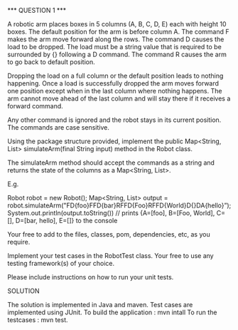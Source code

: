 *** QUESTION 1 ***

A robotic arm places boxes in 5 columns (A, B, C, D, E) each with height 10 boxes. The default position for the arm is before column A. The command F makes the arm move forward along the rows. The command D causes the load to be dropped. The load must be a string value that is required to be surrounded by {} following a D command. The command R causes the arm to go back to default position.

Dropping the load on a full column or the default position leads to nothing happening. Once a load is successfully dropped the arm moves forward one position except when in the last column where nothing happens. 
The arm cannot move ahead of the last column and will stay there if it receives a forward command.

Any other command is ignored and the robot stays in its current position. The commands are case sensitive.

Using the package structure provided, implement the public Map<String, List<String>> simulateArm(final String input) method in the Robot class.

The simulateArm method should accept the commands as a string and returns the state of the columns as a Map<String, List<String>>.

E.g.

Robot robot = new Robot();
Map<String, List<String>> output = robot.simulateArm("FD{foo}FFD{bar}RFFD{Foo}RFFD{World}D{}DA{hello}”);
System.out.println(output.toString()) // prints {A=[foo], B=[Foo, World], C=[], D=[bar, hello], E=[]} to the console

Your free to add to the files, classes, pom, dependencies, etc, as you require. 

Implement your test cases in the RobotTest class. Your free to use any testing framework(s) of your choice.

Please include instructions on how to run your unit tests.

SOLUTION

The solution is implemented in Java and maven.
Test cases are implemented using JUnit.
To build the application : mvn intall
To run the testcases : mvn test.

